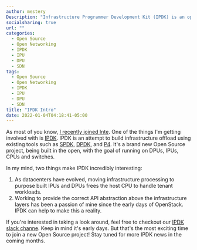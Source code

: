 ```yaml
---
author: mestery
Description: "Infrastructure Programmer Development Kit (IPDK) is an open source, vendor agnostic framework of drivers and APIs for infrastructure offload and management that runs on a CPU, IPU, DPU or switch."
socialsharing: true
url: ""
categories:
  - Open Source
  - Open Networking
  - IPDK
  - IPU
  - DPU
  - SDN
tags:
  - Open Source
  - Open Networking
  - IPDK
  - IPU
  - DPU
  - SDN
title: "IPDK Intro"
date: 2022-01-04T04:18:41-05:00
---
```


As most of you know, [I recently joined Inte](https://www.linkedin.com/posts/mestery_iamintel-innovation-software-activity-6872165653856485376-X8oa).
One of the things I'm getting involved with is [IPDK](https://ipdk.io). IPDK is
an attempt to build infrastructure offload using existing tools such as
[SPDK](https://spdk.io), [DPDK](https://www.dpdk.org), and
[P4](https://opennetworking.org/p4/). It's a brand new Open Source project,
being built in the open, with the goal of running on DPUs, IPUs, CPUs and
switches.

In my mind, two things make IPDK incredibly interesting:

1. As datacenters have evolved, moving infrastructure processing to
   purpose built IPUs and DPUs frees the host CPU to handle tenant
   workloads.
2. Working to provide the correct API abstraction above the infrastructure
   layers has been a passion of mine since the early days of OpenStack.
   IPDK can help to make this a reality.

If you're interested in taking a look around, feel free to checkout our
[IPDK slack channe](https://join.slack.com/t/ipdkworkspace/shared_invite/zt-xb97bi1d-Q0NY9YC3PYv3LTw~HngVbA).
Keep in mind it's early days. But that's the most exciting time to join
a new Open Source project! Stay tuned for more IPDK news in the coming
months.
